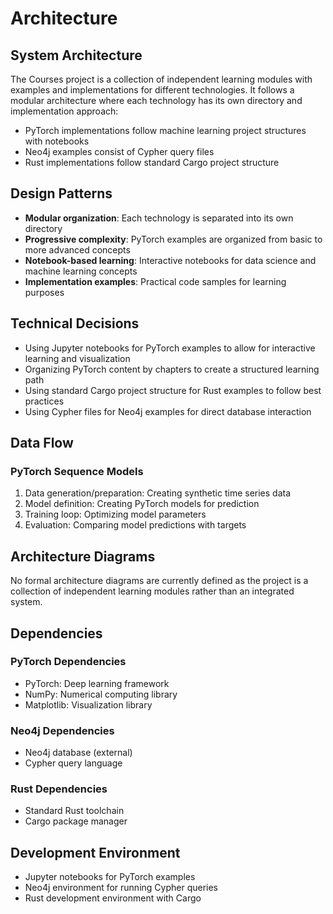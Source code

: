 # Architecture

## System Architecture
The Courses project is a collection of independent learning modules with examples and implementations for different technologies. It follows a modular architecture where each technology has its own directory and implementation approach:

- PyTorch implementations follow machine learning project structures with notebooks
- Neo4j examples consist of Cypher query files
- Rust implementations follow standard Cargo project structure

## Design Patterns
- **Modular organization**: Each technology is separated into its own directory
- **Progressive complexity**: PyTorch examples are organized from basic to more advanced concepts
- **Notebook-based learning**: Interactive notebooks for data science and machine learning concepts
- **Implementation examples**: Practical code samples for learning purposes

## Technical Decisions
- Using Jupyter notebooks for PyTorch examples to allow for interactive learning and visualization
- Organizing PyTorch content by chapters to create a structured learning path
- Using standard Cargo project structure for Rust examples to follow best practices
- Using Cypher files for Neo4j examples for direct database interaction

## Data Flow
### PyTorch Sequence Models
1. Data generation/preparation: Creating synthetic time series data
2. Model definition: Creating PyTorch models for prediction
3. Training loop: Optimizing model parameters
4. Evaluation: Comparing model predictions with targets

## Architecture Diagrams
No formal architecture diagrams are currently defined as the project is a collection of independent learning modules rather than an integrated system.

## Dependencies
### PyTorch Dependencies
- PyTorch: Deep learning framework
- NumPy: Numerical computing library
- Matplotlib: Visualization library

### Neo4j Dependencies
- Neo4j database (external)
- Cypher query language

### Rust Dependencies
- Standard Rust toolchain
- Cargo package manager

## Development Environment
- Jupyter notebooks for PyTorch examples
- Neo4j environment for running Cypher queries
- Rust development environment with Cargo

